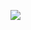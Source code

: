 [![](https://jitpack.io/v/zj565061763/compose-lifecycle.svg)](https://jitpack.io/#zj565061763/compose-lifecycle)